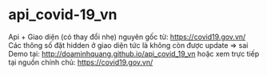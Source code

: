 # api_covid-19_vn
Api + Giao diện (có thay đổi nhẹ) nguyên gốc từ: https://covid19.gov.vn/ <br>
Các thông số đặt hidden ở giao diện tức là không còn được update => sai <br>
Demo tại: http://doaminhquang.github.io/api_covid_19_vn hoặc xem trực tiếp tại nguồn chính chủ: https://covid19.gov.vn/
